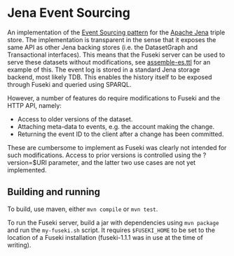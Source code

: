 Jena Event Sourcing
===================

An implementation of the [Event Sourcing pattern](http://martinfowler.com/eaaDev/EventSourcing.html) for the [Apache Jena](https://jena.apache.org/) triple store.
The implementation is transparent in the sense that it exposes the same API as other Jena backing stores (i.e. the DatasetGraph and Transactional interfaces).
This means that the Fuseki server can be used to serve these datasets without modifications, see [assemble-es.ttl](assemble-es.ttl) for an example of this.
The event log is stored in a standard Jena storage backend, most likely TDB.
This enables the history itself to be exposed through Fuseki and queried using SPARQL.

However, a number of features do require modifications to Fuseki and the HTTP API, namely:

 - Access to older versions of the dataset.
 - Attaching meta-data to events, e.g. the account making the change.
 - Returning the event ID to the client after a change has been committed.

These are cumbersome to implement as Fuseki was clearly not intended for such modifications.
Access to prior versions is controlled using the ?version=$URI parameter, and the latter two use cases are not yet implemented.

Building and running
--------------------

To build, use maven, either `mvn compile` or `mvn test`.

To run the Fuseki server, build a jar with dependencies using `mvn package` and run the `my-fuseki.sh` script. It requires `$FUSEKI_HOME` to be set to the location of a Fuseki installation (fuseki-1.1.1 was in use at the time of writing).
